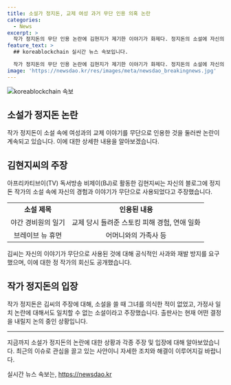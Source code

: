 ```yaml
---
title: 소설가 정지돈, 교제 여성 과거 무단 인용 의혹 논란
categories:
  - News
excerpt: >
  작가 정지돈의 무단 인용 논란에 김현지가 제기한 이야기가 화제다. 정지돈의 소설에 자신의 이야기가 무단으로 사용된 것을 주장하며 공식 사과와 판매중지를 요구한 김씨는 2019년 소설과 최근 작품에서 자신과 연관된 이야기가 사용되었다고 주장했다. 논란에 대해 정지돈은 의식한 적이 없고 가정사 일치하지 않는다는 입장을 밝히며, 출판사는 현재 논의 중이라고 밝혔다.
feature_text: >
  ## koreablockchain 실시간 뉴스 속보입니다.

  작가 정지돈의 무단 인용 논란에 김현지가 제기한 이야기가 화제다. 정지돈의 소설에 자신의 이야기가 무단으로 사용된 것을 주장하며 공식 사과와 판매중지를 요구한 김씨는 2019년 소설과 최근 작품에서 자신과 연관된 이야기가 사용되었다고 주장했다. 논란에 대해 정지돈은 의식한 적이 없고 가정사 일치하지 않는다는 입장을 밝히며, 출판사는 현재 논의 중이라고 밝혔다.
image: 'https://newsdao.kr/res/images/meta/newsdao_breakingnews.jpg'
---
```


<p><img src="https://newsdao.kr/res/images/meta/newsdao_breakingnews.jpg" alt="koreablockchain 속보" /></p>

<h2 data-ke-size="size26">소설가 정지돈 논란</h2>

<p data-ke-size="size16">작가 정지돈이 소설 속에 여성과의 교제 이야기를 무단으로 인용한 것을 둘러싼 논란이 계속되고 있습니다. 이에 대한 상세한 내용을 알아보겠습니다.</p>

<h2 data-ke-size="size24">김현지씨의 주장</h2>

<p data-ke-size="size16">아프리카티브이(TV) 독서방송 비제이(BJ)로 활동한 김현지씨는 자신의 블로그에 정지돈 작가의 소설 속에 자신의 경험과 이야기가 무단으로 사용되었다고 주장했습니다.</p>

<table>
  <tr>
    <td style="text-align: center; height: 17px;"><b>소설 제목</b></td>
    <td style="text-align: center; height: 17px;"><b>인용된 내용</b></td>
  </tr>
  <tr>
    <td style="text-align: center; height: 17px;">야간 경비원의 일기</td>
    <td style="text-align: center; height: 17px;">교제 당시 들려준 스토킹 피해 경험, 연애 일화</td>
  </tr>
  <tr>
    <td style="text-align: center; height: 17px;">브레이브 뉴 휴먼</td>
    <td style="text-align: center; height: 17px;">어머니와의 가족사 등</td>
  </tr>
</table>

<p data-ke-size="size16">김씨는 자신의 이야기가 무단으로 사용된 것에 대해 공식적인 사과와 재발 방지를 요구했으며, 이에 대한 정 작가의 회신도 공개했습니다.</p>

<h2 data-ke-size="size24">작가 정지돈의 입장</h2>

<p data-ke-size="size16">작가 정지돈은 김씨의 주장에 대해, 소설을 쓸 때 그녀를 의식한 적이 없었고, 가정사 일치 논란에 대해서도 일치할 수 없는 소설이라고 주장했습니다. 출판사는 현재 어떤 결정을 내릴지 논의 중인 상황입니다.</p>

<hr>

<p data-ke-size="size16">지금까지 소설가 정지돈의 논란에 대한 상황과 각종 주장 및 입장에 대해 알아보았습니다. 최근의 이슈로 관심을 끌고 있는 사안이니 자세한 조치와 해결이 이루어지길 바랍니다.</p>
실시간 뉴스 속보는, <a href="https://newsdao.kr" rel="dofollow">https://newsdao.kr</a>


